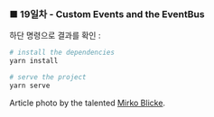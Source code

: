 <h3>■ 19일차 - Custom Events and the EventBus</h3>

하단 명령으로 결과를 확인 :

```bash
# install the dependencies
yarn install

# serve the project
yarn serve
```

Article photo by the talented [Mirko Blicke](https://unsplash.com/photos/4uP5c6QIon0).
